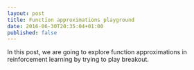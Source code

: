 ```yaml
---
layout: post
title: Function approximations playground 
date: 2016-06-30T20:35:04+01:00
published: false
---
```


In this post, we are going to explore function approximations in reinforcement learning by trying to play breakout.

